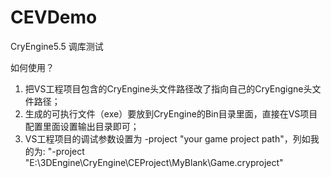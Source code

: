 # CEVDemo
CryEngine5.5 调库测试

如何使用？

1. 把VS工程项目包含的CryEngine头文件路径改了指向自己的CryEngigne头文件路径；
2. 生成的可执行文件（exe）要放到CryEngine的Bin目录里面，直接在VS项目配置里面设置输出目录即可；
3. VS工程项目的调试参数设置为 -project "your game project path"，列如我的为:
    "-project "E:\3DEngine\CryEngine\CEProject\MyBlank\Game.cryproject"

